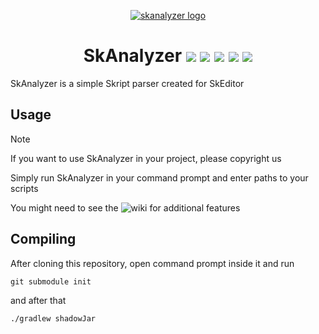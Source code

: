 <p align="center">
  <a href="#"><img alt="skanalyzer logo" src=https://github.com/SkEditorPlus/SkAnalyzer/assets/67753196/c9d96e50-db0c-4797-ac51-4ac3a3e1c617></a>
</p>
<h1 align="center">
  SkAnalyzer
  <a href="https://github.com/SkEditorPlus/SkAnalyzer/releases/latest"><img src="https://img.shields.io/github/v/release/SkEditorPlus/SkAnalyzer"></a>
  <a href="#"><img src="https://img.shields.io/github/downloads/SkEditorPlus/SkAnalyzer/total"></a>
  <a href="https://github.com/SkEditorPlus/SkAnalyzer/issues"><img src="https://img.shields.io/github/issues/SkEditorPlus/SkAnalyzer"></a>
  <a href="https://github.com/SkEditorPlus/SkAnalyzer/pulls"><img src="https://img.shields.io/github/issues-pr/SkEditorPlus/SkAnalyzer"></a>
  <a href="#"><img src="https://img.shields.io/github/stars/SkEditorPlus/SkAnalyzer"></a>
</h1>
SkAnalyzer is a simple Skript parser created for SkEditor

## Usage
> [!NOTE]
> If you want to use SkAnalyzer in your project, please copyright us

Simply run SkAnalyzer in your command prompt and enter paths to your scripts

You might need to see the ![wiki](https://github.com/SkEditorPlus/SkAnalyzer/wiki) for additional features

## Compiling
After cloning this repository, open command prompt inside it and run
```
git submodule init
```
and after that
```
./gradlew shadowJar
``` 
